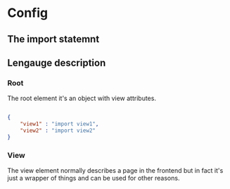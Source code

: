 # Config

## The import statemnt


## Lengauge description


### Root
The root element it's an object with view attributes.

```json

{
    "view1" : "import view1",
    "view2" : "import view2"
}

```

### View
The view element normally describes a page in the frontend but in fact it's just a wrapper of things and can be used for other reasons.
